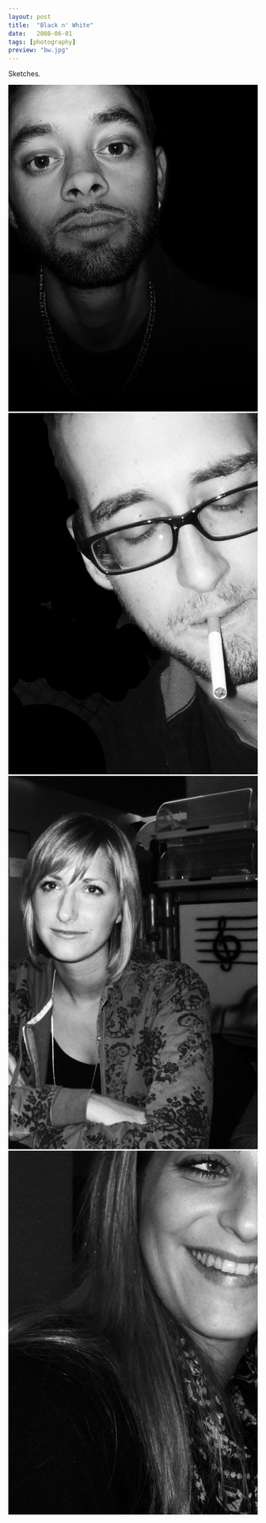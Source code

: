 ```yaml
---
layout: post
title:  "Black n' White"
date:   2008-06-01
tags: [photography]
preview: "bw.jpg"
---
```


Sketches.

![Black n White](/img/posts/media/bw/BW1.jpg)
![Black n White](/img/posts/media/bw/BW2.jpg)
![Black n White](/img/posts/media/bw/BW4.jpg)
![Black n White](/img/posts/media/bw/BW5.jpg)
